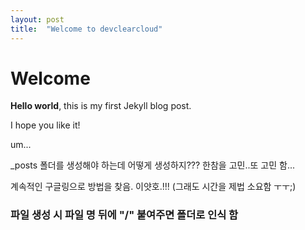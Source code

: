 ```yaml
---
layout: post
title:  "Welcome to devclearcloud"
---
```


# Welcome

**Hello world**, this is my first Jekyll blog post.

I hope you like it!

um...

_posts 폴더를 생성해야 하는데 어떻게 생성하지??? 한참을 고민..또 고민 함...

계속적인 구글링으로 방법을 찾음. 이얏호.!!!
(그래도 시간을 제법 소요함 ㅜㅜ;)

### 파일 생성 시 파일 명 뒤에 "/" 붙여주면 폴더로 인식 함
